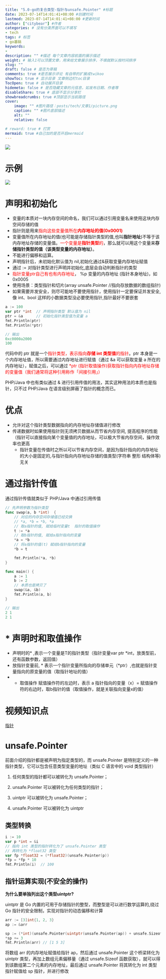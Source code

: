 ```yaml
---
title: "5.0-go的复合类型-指针与unsafe.Pointer" #标题
date: 2023-07-14T14:01:41+08:00 #创建时间
lastmod: 2023-07-14T14:01:41+08:00 #更新时间
author: ["citybear"] #作者
categories: # 没有分类界面可以不填写
- tech
tags: # 标签
- go基础
keywords: 
- 
description: "" #描述 每个文章内容前面的展示描述
weight: # 输入1可以顶置文章，用来给文章展示排序，不填就默认按时间排序
slug: ""
draft: false # 是否为草稿
comments: true #是否展示评论 有自带的扩展成twikoo
showToc: true # 显示目录 文章侧边栏toc目录
TocOpen: true # 自动展开目录
hidemeta: false # 是否隐藏文章的元信息，如发布日期、作者等
disableShare: true # 底部不显示分享栏
showbreadcrumbs: true #顶部显示当前路径
cover:
    image: "" #图片路径：posts/tech/文章1/picture.png
    caption: "" #图片底部描述
    alt: ""
    relative: false

# reward: true # 打赏
mermaid: true #自己加的是否开启mermaid
---
```

![](pointer1.png)
# 示例
![](pointer2.png)
# 声明和初始化
- 变量的本质对一块内存空间的命名，我们可以通过引用变量名来使用这块内存空间存储的值
- 指针则是用来<font color="red">指向这些变量值所在**内存地址的值(0x0001)**</font>
- 变量值所在内存地址的值(也可能是存储指针类型的值,也叫**指针地址**)不等于该内存地址存储的变量值。<font color="red">一个变量是**指针类型**的</font>，那么就可以用这个变量来**存储指针类型的值（该类型变量的内存地址）**。
- 不能进行偏移和运算。
- 声明指针后，未初始化默认值为 nil,初始化通过&获取变量内存地址赋值
- 通过 := 对指针类型进行声明并初始化,底层会自动判断指针的类型
- <font color="red">指针变量ptr自己有也有内存地址</font>， %p 变量的内存地址 (指针本身地址)，如0x0005
- 使用场景：类型指针和切片(array unsafe.Pointer //指向存放数据的数组指针)
- 如果需要并发安全，则尽可能地不要使用指针，使用指针一定要保证并发安全,像 int、bool 这样的小数据类型没必要使用指针,指针最好不要嵌套
``` go  
a := 100
var ptr *int  // 声明指针类型 默认值为 nil
ptr = &a      // 初始化指针类型值为变量 a 
fmt.Println(ptr)
fmt.Println(*ptr)

// 输出
0xc0000a2000
100

```

代码中的 ptr 就是一个<font color="red">指针类型，表示指向**存储 int 类型值**的指针</font>。ptr 本身是一个内存地址值，所以需要通过内存地址进行赋值（通过 &a 可以获取变量 a 所在的内存地址），赋值之后，可以通过 <font color="red">*ptr (指针取值操作)获取指针指向内存地址存储的变量值（我们通常将这种引用称作「间接引用」）</font>

PHP/Java 中也有类似通过 & 进行引用传值的用法，其实这种用法的本质也是指针，只不过 PHP/Java 在语言级别屏蔽了指针的概念而已。

# 优点
- 允许对这个指针类型数据指向的内存地址存储值进行修改
- 传递数据时如果使用指针则无须拷贝数据从而节省内存空间, 提高程序的性能（指针可以直接指向某个变量值的内存地址，可以极大节省内存空间，操作效率也更高
  - 指针变量在传值时之所以可以节省内存空间，是因为指针指向的内存地址的大小是固定的,与指针指向内存地址存储的值类型(字符串 整形 结构体等)无关
  
# 通过指针传值
通过指针传值就类似于 PHP/Java 中通过引用传值
``` go  
// 先声明参数为指针类型
func swap(a, b *int)  {
    // 对应的内存空间存储值已经交换
    // *a, *b = *b, *a
    // 取a指针的值, 赋给临时变量t  指针的取值操作
    t := *a
    // 取b指针的值, 赋给a指针指向的变量
    *a = *b
    // 将a指针的值(t) 赋给b指针指向的变量
    *b = t

    fmt.Println(*a, *b)
}

func main() {
    a := 1
    b := 2
    // 本质也是拷贝了 
    swap(&a, &b)
    fmt.Println(a, b)
}

// 输出
2 1
2 1
```

# * 声明时和取值操作
- 声明时的* ,表示一个变量是T的指针类型（指针变量var ptr *int，放类型前，还有函数参数，返回值）
- 放指针变量前, * 表示一个指针变量所指向的存储单元（*ptr）,也就是指针变量指向的原变量的值（取指针地址的值）
- * 取值操作 赋值操作符的左边时，表示 a 指针指向的变量（x）= 赋值操作符的右边时，取b指针的值（取值操作，就是关联指向变量x的值）

# 视频知识点
[指针](https://www.bilibili.com/video/BV1gf4y1r79E?p=10)

# unsafe.Pointer
前面介绍的指针都是被声明为指定类型的，而 unsafe.Pointer 是特别定义的一种指针类型，它可以包含任意类型变量的地址（类似 C 语言中的 void 类型指针）

1. 任何类型的指针都可以被转化为 unsafe.Pointer；
2. unsafe.Pointer 可以被转化为任何类型的指针；
   
3. uintptr 可以被转化为 unsafe.Pointer；
4. unsafe.Pointer 可以被转化为 uintptr

## 类型转换
``` go
i := 10
var p *int = &i
// 指向 int 类型的指针转化为了 unsafe.Pointer 类型
// 再转化为 *float32 类型
var fp *float32 = (*float32)(unsafe.Pointer(p))
*fp = *fp * 10
fmt.Println(i)  // 100
```

## 指针运算实现(不安全的操作)

**为什么要单独列出这个类型uintptr?**

uintptr 是 Go 内置的可用于存储指针的整型，而整型是可以进行数学运算的,绕过 Go 指针的安全限制，实现对指针的动态偏移和计算
``` go
arr := [3]int{1, 2, 3}
ap := &arr

sp := (*int)(unsafe.Pointer(uintptr(unsafe.Pointer(ap)) + unsafe.Sizeof(arr[0])))
*sp += 3
fmt.Println(arr) // [1 5 3]

```
将数组 arr 的内存地址赋值给指针 ap，然后通过 unsafe.Pointer 这个桥梁转化为 uintptr 类型，再加上数组元素偏移量（通过 unsafe.Sizeof 函数获取），就可以得到该数组第二个元素的内存地址，最后通过 unsafe.Pointer 将其转化为 int 类型指针赋值给 sp 指针，并进行修改